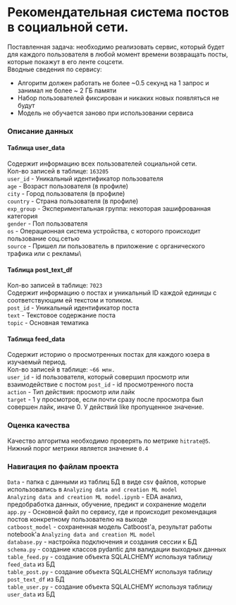 # Рекомендательная система постов в социальной сети.
Поставленная задача: необходимо реализовать сервис, который будет для каждого пользователя в любой момент времени возвращать посты, 
которые покажут в его ленте соцсети.\
Вводные сведения по сервису:
- Алгоритм должен работать не более ~0.5 секунд на 1 запрос и занимал не более ~ 2 ГБ памяти
- Набор пользователей фиксирован и никаких новых появляться не будут 
- Модель не обучается заново при использовании сервиса
### Описание данных
#### Таблица user_data
Содержит информацию всех пользователей социальной сети.\
Кол-во записей в таблице: `163205`\
`user_id` - Уникальный идентификатор пользователя\
`age` - Возраст пользователя (в профиле)\
`city` - Город пользователя (в профиле)\
`country` - Страна пользователя (в профиле)\
`exp_group` - Экспериментальная группа: некоторая зашифрованная категория\
`gender` - Пол пользователя\
`os` - Операционная система устройства, с которого происходит пользование соц.сетью\
`source` - Пришел ли пользователь в приложение с органического трафика или с рекламы\
#### Таблица post_text_df
Кол-во записей в таблице: `7023`\
Содержит информацию о постах и уникальный ID каждой единицы с соответствующим ей текстом и топиком.\
`post_id` - Уникальный идентификатор поста \
`text` - Текстовое содержание поста\
`topic` - Основная тематика
#### Таблица feed_data
Содержит историю о просмотренных постах для каждого юзера в изучаемый период.\
Кол-во записей в таблице: `~66 млн.`\
`user_id` - id пользователя, который совершил просмотр или взаимодействие с постом
`post_id` - 	id просмотренного поста\
`action` - 	Тип действия: просмотр или лайк\
`target` - 1 у просмотров, если почти сразу после просмотра был совершен лайк, иначе 0. У действий like пропущенное значение.
### Оценка качества
Качество алгоритма необходимо проверять по метрике `hitrate@5`. Нижний порог метрики является значение `0.4` 
### Навигация по файлам проекта
`Data` - папка с данными из таблиц БД в виде csv файлов, которые использовались в `Analyzing data and creation ML model` \
`Analyzing data and creation ML model.ipynb` - EDA анализ, предобработка данных, обучение, предикт и сохранение модели\
`app.py` - Основной файл по сервису, где и происходит рекомендация постов конкретному пользователю на выходе\
`catboost_model` - сохраненная модель Catboost'а, результат работы notebook'а `Analyzing data and creation ML model`\
`database.py` - настройка подключения и создания сессии к БД\
`schema.py` - создание классов pydantic для валидации выходных данных\
`table_feed.py` - создание объекта SQLALCHEMY используя таблицу `feed_data` из БД\
`table_post.py` - создание объекта SQLALCHEMY используя таблицу `post_text_df` из БД\
`table_user.py` - создание объекта SQLALCHEMY используя таблицу `user_data` из БД
